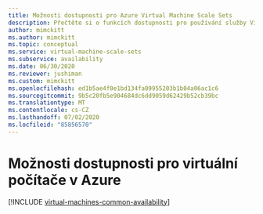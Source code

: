 ```yaml
---
title: Možnosti dostupnosti pro Azure Virtual Machine Scale Sets
description: Přečtěte si o funkcích dostupnosti pro používání služby Virtual Machine Scale Sets v Azure.
author: mimckitt
ms.author: mimckitt
ms.topic: conceptual
ms.service: virtual-machine-scale-sets
ms.subservice: availability
ms.date: 06/30/2020
ms.reviewer: jushiman
ms.custom: mimckitt
ms.openlocfilehash: ed1b5ae4f0e1bd134fa09955203b1b04a06ac1c6
ms.sourcegitcommit: 9b5c20fb5e904684dc6dd9059d62429b52cb39bc
ms.translationtype: MT
ms.contentlocale: cs-CZ
ms.lasthandoff: 07/02/2020
ms.locfileid: "85856570"
---
```

# <a name="availability-options-for-virtual-machines-in-azure"></a>Možnosti dostupnosti pro virtuální počítače v Azure

[!INCLUDE [virtual-machines-common-availability](../../includes/virtual-machines-common-availability.md)]

